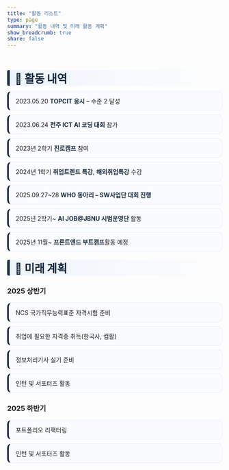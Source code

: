 ```yaml
---
title: "활동 리스트"
type: page
summary: "활동 내역 및 미래 활동 계획"
show_breadcrumb: true
share: false
---
```


<style>
/* ===== KJH — Roadmap (type: page) scoped styles ===== */
.kjh-roadmap{
  --navy:#172a3eff;
  --sky:#172a3eff;
  --mint:#172a3eff;
  --chip:#EEF5FF;
  --line:#E8EEF7;
  --bg:#FAFBFE;
  padding: 1.25rem 0;
}

.kjh-roadmap h2{
  font-size: 1.6rem;
  font-weight: 800;
  color: var(--navy);
  margin: 1rem 0 .75rem;
  padding-left: 12px;
  border-left: 6px solid var(--sky);
  background: linear-gradient(90deg, rgba(58,134,255,.08), transparent);
  border-radius: 4px;
}

.kjh-roadmap h2 + h2 {
  margin-top: 4rem; /* 활동 내역과 미래 계획 사이 간격 확대 */
}

.kjh-roadmap ul{ 
  list-style:none; 
  padding-left:0; 
  margin: .5rem 0 1.2rem;
}

.kjh-roadmap li{
  position: relative;
  background: var(--bg);
  border: 1px solid var(--line);
  border-left: 4px solid var(--sky);
  padding: .75rem 1rem;
  margin: .55rem 0;
  border-radius: 10px;
  transition: background .25s ease, transform .12s ease;
}
.kjh-roadmap li:hover{ background:#F2F7FF; transform: translateY(-1px); }

.kjh-roadmap strong{ color: var(--sky); }
.kjh-roadmap em{ color: var(--mint); }

/* Dark mode */
.dark .kjh-roadmap{
  --bg:#121823;
  --line:#263042;
  --chip:#1E293B;
}
.dark .kjh-roadmap li{ background: var(--bg); border-color: var(--line); }
.dark .kjh-roadmap h2{ background: linear-gradient(90deg, rgba(58,134,255,.12), transparent); }
</style>

<div class="kjh-roadmap">

## 🧭 활동 내역
- 2023.05.20 **TOPCIT 응시** – 수준 2 달성
- 2023.06.24 **전주 ICT AI 코딩 대회** 참가
- 2023년 2학기 **진로캠프** 참여
- 2024년 1학기 **취업트렌드 특강**, **해외취업특강** 수강
- 2025.09.27~28 **WHO 동아리 – SW사업단 대회 진행**
- 2025년 2학기~ **AI JOB@JBNU 시범운영단** 활동
- 2025년 11월~ **프론트엔드 부트캠프**활동 예정

## 🚀 미래 계획
### 2025 상반기
- NCS 국가직무능력표준 자격시험 준비
- 취업에 필요한 자격증 취득(한국사, 컴활)
- 정보처리기사 실기 준비
- 인턴 및 서포터즈 활동

### 2025 하반기
- 포트폴리오 리팩터링
- 인턴 및 서포터즈 활동
</div>